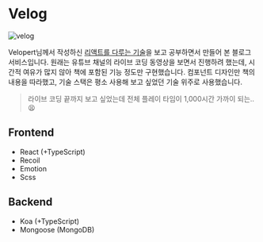 # Velog

![velog](https://user-images.githubusercontent.com/42988225/193480218-f44f2c23-90e7-4938-963e-cdc1481ba03a.jpg)

Velopert님께서 작성하신 [리액트를 다루는 기술][yes24]을 보고 공부하면서 만들어 본 블로그 서비스입니다. 원래는 유튜브 채널의 라이브 코딩 동영상을 보면서 진행하려 했는데, 시간적 여유가 많지 않아 책에 포함된 기능 정도만 구현했습니다. 컴포넌트 디자인만 책의 내용을 따라했고, 기술 스택은 평소 사용해 보고 싶었던 기술 위주로 사용했습니다.

> 라이브 코딩 끝까지 보고 싶었는데 전체 플레이 타임이 1,000시간 가까이 되는.. 😫

## Frontend

- React (+TypeScript)
- Recoil
- Emotion
- Scss

## Backend

- Koa (+TypeScript)
- Mongoose (MongoDB)

[yes24]: http://www.yes24.com/Product/Goods/78233628
[mail]: mailto:nohack-@naver.com
